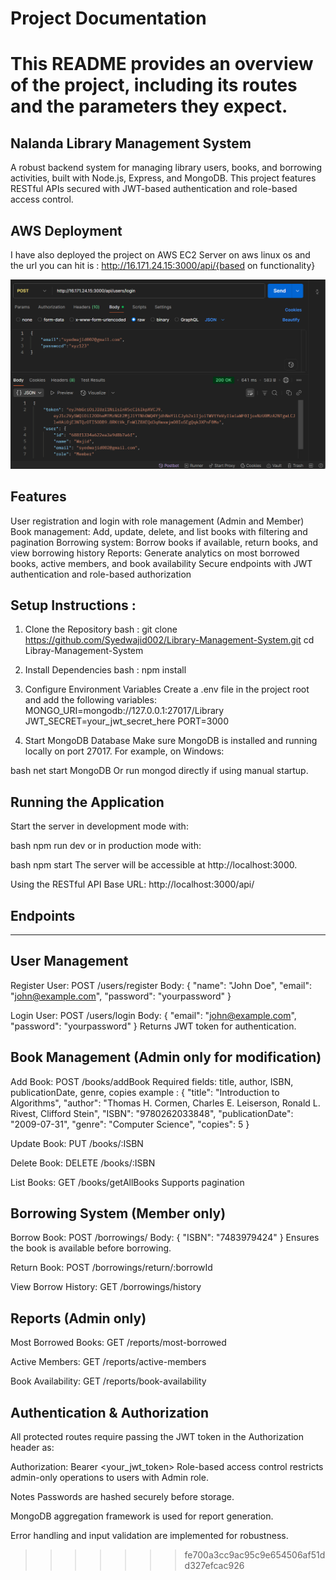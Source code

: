 # Project Documentation

# This README provides an overview of the project, including its routes and the parameters they expect.

## Nalanda Library Management System

A robust backend system for managing library users, books, and borrowing activities, built with Node.js, Express, and MongoDB. This project features RESTful APIs secured with JWT-based authentication and role-based access control.

## AWS Deployment

I have also deployed the project on AWS EC2 Server on aws linux os and the url you can hit is : http://16.171.24.15:3000/api/{based on functionality}

![Project UI](./image.png)

## Features

User registration and login with role management (Admin and Member)
Book management: Add, update, delete, and list books with filtering and pagination
Borrowing system: Borrow books if available, return books, and view borrowing history
Reports: Generate analytics on most borrowed books, active members, and book availability
Secure endpoints with JWT authentication and role-based authorization

## Setup Instructions :

1. Clone the Repository
   bash :
   git clone https://github.com/Syedwajid002/Library-Management-System.git
   cd Libray-Management-System

2. Install Dependencies
   bash :
   npm install

3. Configure Environment Variables
   Create a .env file in the project root and add the following variables:
   MONGO_URI=mongodb://127.0.0.1:27017/Library
   JWT_SECRET=your_jwt_secret_here
   PORT=3000

4. Start MongoDB Database
   Make sure MongoDB is installed and running locally on port 27017. For example, on Windows:

bash
net start MongoDB
Or run mongod directly if using manual startup.

## Running the Application

Start the server in development mode with:

bash
npm run dev
or in production mode with:

bash
npm start
The server will be accessible at http://localhost:3000.

Using the RESTful API
Base URL: http://localhost:3000/api/

## Endpoints

---

## User Management

Register User:
POST /users/register
Body: { "name": "John Doe", "email": "john@example.com", "password": "yourpassword" }

Login User:
POST /users/login
Body: { "email": "john@example.com", "password": "yourpassword" }
Returns JWT token for authentication.

## Book Management (Admin only for modification)

Add Book:
POST /books/addBook
Required fields: title, author, ISBN, publicationDate, genre, copies
example : {
"title": "Introduction to Algorithms",
"author": "Thomas H. Cormen, Charles E. Leiserson, Ronald L. Rivest, Clifford Stein",
"ISBN": "9780262033848",
"publicationDate": "2009-07-31",
"genre": "Computer Science",
"copies": 5
}

Update Book:
PUT /books/:ISBN

Delete Book:
DELETE /books/:ISBN

List Books:
GET /books/getAllBooks
Supports pagination

## Borrowing System (Member only)

Borrow Book:
POST /borrowings/
Body: { "ISBN": "7483979424" }
Ensures the book is available before borrowing.

Return Book:
POST /borrowings/return/:borrowId

View Borrow History:
GET /borrowings/history

## Reports (Admin only)

Most Borrowed Books:
GET /reports/most-borrowed

Active Members:
GET /reports/active-members

Book Availability:
GET /reports/book-availability

## Authentication & Authorization

All protected routes require passing the JWT token in the Authorization header as:

Authorization: Bearer <your_jwt_token>
Role-based access control restricts admin-only operations to users with Admin role.

Notes
Passwords are hashed securely before storage.

MongoDB aggregation framework is used for report generation.

Error handling and input validation are implemented for robustness.

> > > > > > > fe700a3cc9ac95c9e654506af51dd327efcac926
